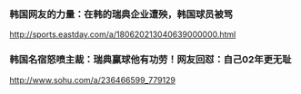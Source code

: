 ### 韩国网友的力量：在韩的瑞典企业遭殃，韩国球员被骂
http://sports.eastday.com/a/180620213040639000000.html
### 韩国名宿怒喷主裁：瑞典赢球他有功劳！网友回怼：自己02年更无耻
http://www.sohu.com/a/236466599_779129